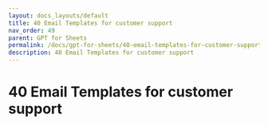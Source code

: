 ```yaml
---
layout: docs_layouts/default
title: 40 Email Templates for customer support
nav_order: 49
parent: GPT for Sheets
permalink: /docs/gpt-for-sheets/40-email-templates-for-customer-support
description: 40 Email Templates for customer support
---
```


# 40 Email Templates for customer support

